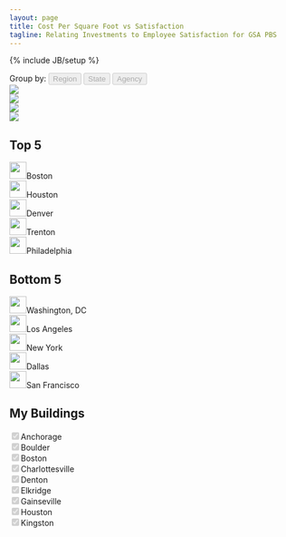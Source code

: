 ```yaml
---
layout: page
title: Cost Per Square Foot vs Satisfaction
tagline: Relating Investments to Employee Satisfaction for GSA PBS
---
```

{% include JB/setup %}

<div class='row'>
	<div class='col-md-12'>
		<div>
			Group by: 
<button disabled='disabled' class='btn btn-default'>Region</button>
<button disabled='disabled' class='btn btn-default'>State</button>
<button disabled='disabled' class='btn btn-default'>Agency</button>
		</div>
	</div>
</div>
<div class='row'>
	<div class='col-md-12'>
		<div id='chart'></div>
		<div class='row'>
			<div class='col-md-3'>
<img src="{{BASE_PATH}}/assets/scatterplotselect.png">
			</div>
			<div class='col-md-3'>
<img src="{{BASE_PATH}}/assets/boxplot.png">
			</div>
			<div class='col-md-3'>
<img src="{{BASE_PATH}}/assets/ratingcurvecompare.png">
			</div>
			<div class='col-md-3'>
<img src="{{BASE_PATH}}/assets/spendingplot.png">
			</div>
		</div>
		<div class='row'>
			<div class='col-md-6'>
				<h2>Top 5</h2>
<img style='width: 30px' src='{{BASE_PATH}}/assets/happy.png' />Boston<br/>
<img style='width: 30px' src='{{BASE_PATH}}/assets/happy.png' />Houston<br/>
<img style='width: 30px' src='{{BASE_PATH}}/assets/happy.png' />Denver<br/>
<img style='width: 30px' src='{{BASE_PATH}}/assets/happy.png' />Trenton<br/>
<img style='width: 30px' src='{{BASE_PATH}}/assets/happy.png' />Philadelphia<br/>
			</div>
			<div class='col-md-6'>
				<h2>Bottom 5</h2>
<img style='width: 30px' src='{{BASE_PATH}}/assets/sad.png' />Washington, DC<br/>
<img style='width: 30px' src='{{BASE_PATH}}/assets/sad.png' />Los Angeles<br/>
<img style='width: 30px' src='{{BASE_PATH}}/assets/sad.png' />New York<br/>
<img style='width: 30px' src='{{BASE_PATH}}/assets/sad.png' />Dallas<br/>
<img style='width: 30px' src='{{BASE_PATH}}/assets/sad.png' />San Francisco<br/>
			</div>
		</div>
		<div class='row'>
			<h2>My Buildings</h2>
			<div id='BuildingSelect' class='g5-disabled'>
<input type='checkbox' checked disabled='disabled' />Anchorage<br/>
<input type='checkbox' checked disabled='disabled' />Boulder<br/>
<input type='checkbox' checked disabled='disabled' />Boston<br/>
<input type='checkbox' checked disabled='disabled' />Charlottesville<br/>
<input type='checkbox' checked disabled='disabled' />Denton<br/>
<input type='checkbox' checked disabled='disabled' />Elkridge<br/>
<input type='checkbox' checked disabled='disabled' />Gainseville<br/>
<input type='checkbox' checked disabled='disabled' />Houston<br/>
<input type='checkbox' checked disabled='disabled' />Kingston<br/>
			</div>
		</div>
	</div>
</div>
